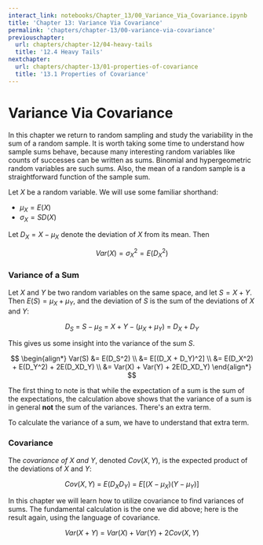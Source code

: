 ```yaml
---
interact_link: notebooks/Chapter_13/00_Variance_Via_Covariance.ipynb
title: 'Chapter 13: Variance Via Covariance'
permalink: 'chapters/chapter-13/00-variance-via-covariance'
previouschapter:
  url: chapters/chapter-12/04-heavy-tails
  title: '12.4 Heavy Tails'
nextchapter:
  url: chapters/chapter-13/01-properties-of-covariance
  title: '13.1 Properties of Covariance'
---
```


# Variance Via Covariance

In this chapter we return to random sampling and study the variability in the sum of a random sample. It is worth taking some time to understand how sample sums behave, because many interesting random variables like counts of successes can be written as sums. Binomial and hypergeometric random variables are such sums. Also, the mean of a random sample is a straightforward function of the sample sum. 

Let $X$ be a random variable. We will use some familiar shorthand:

- $\mu_X = E(X)$
- $\sigma_X = SD(X)$

Let $D_X = X - \mu_X$ denote the deviation of $X$ from its mean. Then

$$
Var(X) = \sigma_X^2 = E(D_X^2)
$$

### Variance of a Sum
Let $X$ and $Y$ be two random variables on the same space, and let $S = X+Y$. Then $E(S) = \mu_X + \mu_Y$, and the deviation of $S$ is the sum of the deviations of $X$ and $Y$:

$$
D_S ~ = ~ S - \mu_S ~ = ~ X + Y - (\mu_X + \mu_Y) ~ = ~ D_X + D_Y
$$

This gives us some insight into the variance of the sum $S$.

$$
\begin{align*}
Var(S) &= E(D_S^2) \\
&= E[(D_X + D_Y)^2] \\
&= E(D_X^2) + E(D_Y^2) + 2E(D_XD_Y) \\
&= Var(X) + Var(Y) + 2E(D_XD_Y)
\end{align*}
$$

The first thing to note is that while the expectation of a sum is the sum of the expectations, the calculation above shows that the variance of a sum is in general **not** the sum of the variances. There's an extra term. 

To calculate the variance of a sum, we have to understand that extra term. 

### Covariance
The *covariance of $X$ and $Y$*, denoted $Cov(X, Y)$, is the expected product of the deviations of $X$ and $Y$:

$$
Cov(X, Y) ~ = ~ E(D_XD_Y) ~=~ E[(X - \mu_X)(Y - \mu_Y)]
$$

In this chapter we will learn how to utilize covariance to find variances of sums. The fundamental calculation is the one we did above; here is the result again, using the language of covariance.

$$
Var(X+Y) ~ = ~ Var(X) + Var(Y) + 2Cov(X, Y)
$$
